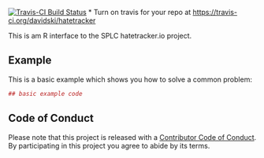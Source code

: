 <!-- README.md is generated from README.Rmd. Please edit that file -->
[![Travis-CI Build Status](https://travis-ci.org/davidski/hatetracker.svg?branch=master)](https://travis-ci.org/davidski/hatetracker) \* Turn on travis for your repo at <https://travis-ci.org/davidski/hatetracker>

This is am R interface to the SPLC hatetracker.io project.

Example
-------

This is a basic example which shows you how to solve a common problem:

``` r
## basic example code
```

Code of Conduct
---------------

Please note that this project is released with a [Contributor Code of Conduct](CONDUCT.md). By participating in this project you agree to abide by its terms.
